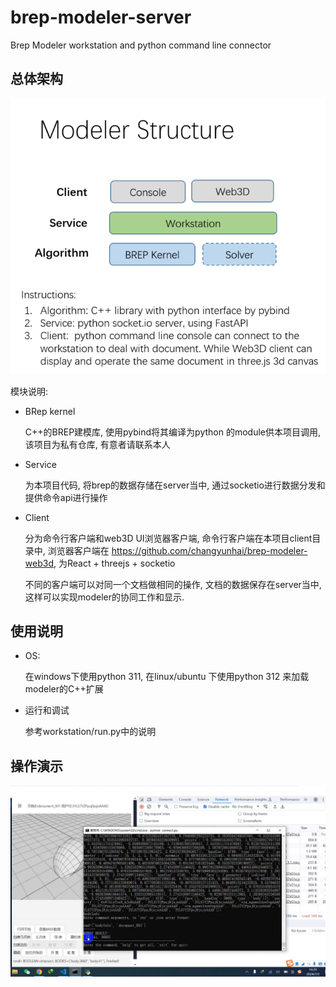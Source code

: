 # brep-modeler-server
Brep Modeler workstation and python command line connector

## 总体架构
![modeler structure](docs/structure.png)

模块说明:
- BRep kernel
  
    C++的BREP建模库, 使用pybind将其编译为python 的module供本项目调用, 该项目为私有仓库, 有意者请联系本人
- Service
  
    为本项目代码, 将brep的数据存储在server当中, 通过socketio进行数据分发和提供命令api进行操作

- Client

    分为命令行客户端和web3D UI浏览器客户端, 命令行客户端在本项目client目录中, 浏览器客户端在 https://github.com/changyunhai/brep-modeler-web3d, 为React + threejs + socketio

    不同的客户端可以对同一个文档做相同的操作, 文档的数据保存在server当中, 这样可以实现modeler的协同工作和显示.

## 使用说明

- OS:
  
  在windows下使用python 311, 在linux/ubuntu 下使用python 312 来加载modeler的C++扩展

- 运行和调试

    参考workstation/run.py中的说明

## 操作演示

[![Watch the video](docs/video-snapshot-0703.png)](docs/Video_2024-07-03_162650.mp4)